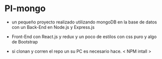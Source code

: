 # PI-mongo
- un pequeño proyecto realizado utilizando mongoDB en la base de datos con un Back-End en Node.js y Express.js 
- Front-End con React.js y redux y un poco de estilos con css puro y algo de Bootstrap

- si clonan y corren el repo un su PC es necesario hace. < NPM intall >
